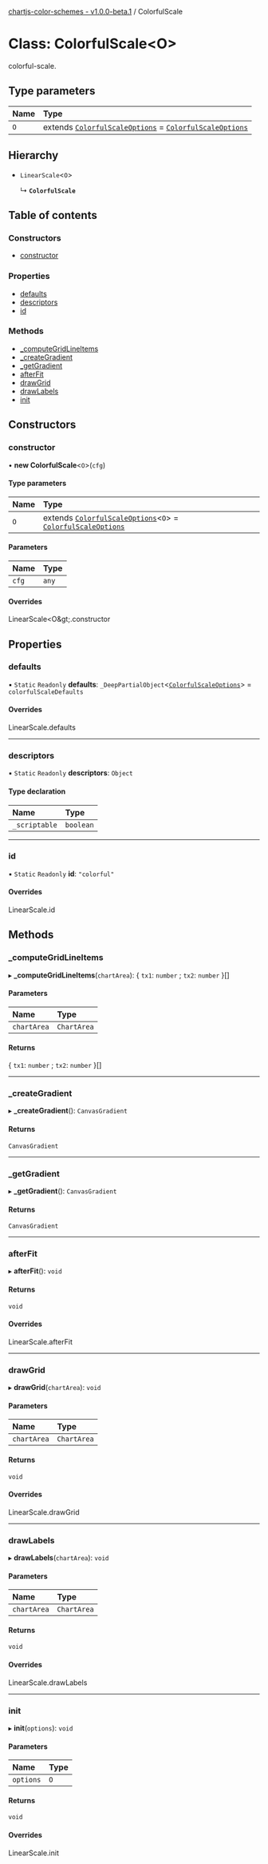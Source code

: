 [chartjs-color-schemes - v1.0.0-beta.1](../README.md) / ColorfulScale

# Class: ColorfulScale<O\>

colorful-scale.

## Type parameters

| Name | Type |
| :------ | :------ |
| `O` | extends [`ColorfulScaleOptions`](../interfaces/ColorfulScaleOptions.md) = [`ColorfulScaleOptions`](../interfaces/ColorfulScaleOptions.md) |

## Hierarchy

- `LinearScale`<`O`\>

  ↳ **`ColorfulScale`**

## Table of contents

### Constructors

- [constructor](ColorfulScale.md#constructor)

### Properties

- [defaults](ColorfulScale.md#defaults)
- [descriptors](ColorfulScale.md#descriptors)
- [id](ColorfulScale.md#id)

### Methods

- [\_computeGridLineItems](ColorfulScale.md#_computegridlineitems)
- [\_createGradient](ColorfulScale.md#_creategradient)
- [\_getGradient](ColorfulScale.md#_getgradient)
- [afterFit](ColorfulScale.md#afterfit)
- [drawGrid](ColorfulScale.md#drawgrid)
- [drawLabels](ColorfulScale.md#drawlabels)
- [init](ColorfulScale.md#init)

## Constructors

### constructor

• **new ColorfulScale**<`O`\>(`cfg`)

#### Type parameters

| Name | Type |
| :------ | :------ |
| `O` | extends [`ColorfulScaleOptions`](../interfaces/ColorfulScaleOptions.md)<`O`\> = [`ColorfulScaleOptions`](../interfaces/ColorfulScaleOptions.md) |

#### Parameters

| Name | Type |
| :------ | :------ |
| `cfg` | `any` |

#### Overrides

LinearScale&lt;O\&gt;.constructor

## Properties

### defaults

▪ `Static` `Readonly` **defaults**: `_DeepPartialObject`<[`ColorfulScaleOptions`](../interfaces/ColorfulScaleOptions.md)\> = `colorfulScaleDefaults`

#### Overrides

LinearScale.defaults

___

### descriptors

▪ `Static` `Readonly` **descriptors**: `Object`

#### Type declaration

| Name | Type |
| :------ | :------ |
| `_scriptable` | `boolean` |

___

### id

▪ `Static` `Readonly` **id**: ``"colorful"``

#### Overrides

LinearScale.id

## Methods

### \_computeGridLineItems

▸ **_computeGridLineItems**(`chartArea`): { `tx1`: `number` ; `tx2`: `number`  }[]

#### Parameters

| Name | Type |
| :------ | :------ |
| `chartArea` | `ChartArea` |

#### Returns

{ `tx1`: `number` ; `tx2`: `number`  }[]

___

### \_createGradient

▸ **_createGradient**(): `CanvasGradient`

#### Returns

`CanvasGradient`

___

### \_getGradient

▸ **_getGradient**(): `CanvasGradient`

#### Returns

`CanvasGradient`

___

### afterFit

▸ **afterFit**(): `void`

#### Returns

`void`

#### Overrides

LinearScale.afterFit

___

### drawGrid

▸ **drawGrid**(`chartArea`): `void`

#### Parameters

| Name | Type |
| :------ | :------ |
| `chartArea` | `ChartArea` |

#### Returns

`void`

#### Overrides

LinearScale.drawGrid

___

### drawLabels

▸ **drawLabels**(`chartArea`): `void`

#### Parameters

| Name | Type |
| :------ | :------ |
| `chartArea` | `ChartArea` |

#### Returns

`void`

#### Overrides

LinearScale.drawLabels

___

### init

▸ **init**(`options`): `void`

#### Parameters

| Name | Type |
| :------ | :------ |
| `options` | `O` |

#### Returns

`void`

#### Overrides

LinearScale.init
